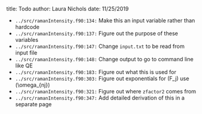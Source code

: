 title: Todo
author: Laura Nichols
date: 11/25/2019

* `../src/ramanIntensity.f90:134:` Make this an input variable rather than hardcode
* `../src/ramanIntensity.f90:137:` Figure out the purpose of these variables
* `../src/ramanIntensity.f90:147:` Change `input.txt` to be read from input file
* `../src/ramanIntensity.f90:148:` Change output to go to command line like QE
* `../src/ramanIntensity.f90:183:` Figure out what this is used for
* `../src/ramanIntensity.f90:303:` Figure out exponentials for \(F_j\) use \(\omega_{nj}\)
* `../src/ramanIntensity.f90:321:` Figure out where `zfactor2` comes from
* `../src/ramanIntensity.f90:347:` Add detailed derivation of this in a separate page
